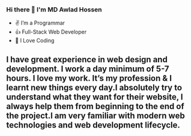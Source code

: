### Hi there 👋 I'm MD Awlad Hossen



- ✌ I’m a Programmar
- 👍 Full-Stack Web Developer
- 👏 I Love Coding

## I have great experience in web design and development. I work a day minimum of 5-7 hours. I love my work. It’s my profession & I learnt new things every day.I absolutely try to understand what they want for their website, I always help them from beginning to the end of the project.I am very familiar with modern web technologies and web development lifecycle.
